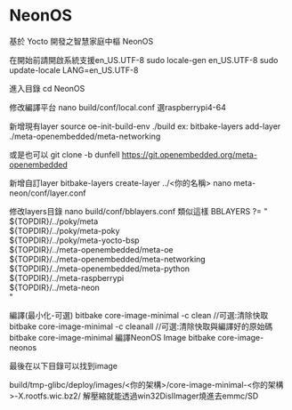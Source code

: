 # NeonOS
基於 Yocto 開發之智慧家庭中樞 NeonOS

在開始前請開啟系統支援en_US.UTF-8
sudo locale-gen en_US.UTF-8
sudo update-locale LANG=en_US.UTF-8

進入目錄
cd NeonOS

修改編譯平台
nano build/conf/local.conf
選raspberrypi4-64

新增現有layer
source oe-init-build-env ./build
ex: bitbake-layers add-layer ./meta-openembedded/meta-networking

或是也可以
git clone -b dunfell https://git.openembedded.org/meta-openembedded

新增自訂layer
bitbake-layers create-layer ../<你的名稱>
nano meta-neon/conf/layer.conf

修改layers目錄
nano build/conf/bblayers.conf
類似這樣
BBLAYERS ?= " \
  ${TOPDIR}/../poky/meta \
  ${TOPDIR}/../poky/meta-poky \
  ${TOPDIR}/../poky/meta-yocto-bsp \
  ${TOPDIR}/../meta-openembedded/meta-oe \
  ${TOPDIR}/../meta-openembedded/meta-networking \
  ${TOPDIR}/../meta-openembedded/meta-python \
  ${TOPDIR}/../meta-raspberrypi \
  ${TOPDIR}/../meta-neon \
"

編譯(最小化-可選)
bitbake core-image-minimal -c clean //可選:清除快取
bitbake core-image-minimal -c cleanall //可選:清除快取與編譯好的原始碼
bitbake core-image-minimal
編譯NeonOS Image
bitbake core-image-neonos

最後在以下目錄可以找到image

build/tmp-glibc/deploy/images/<你的架構>/core-image-minimal-<你的架構>-X.rootfs.wic.bz2/
解壓縮就能透過win32DislImager燒進去emmc/SD
